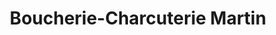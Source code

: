 ---
title: "Boucherie-Charcuterie Martin"
url: /florac/boucherie-charcuterie-martin/
shop: Metzgerei
---